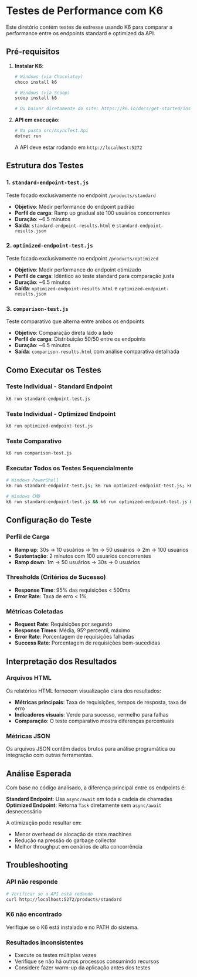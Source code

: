 # Testes de Performance com K6

Este diretório contém testes de estresse usando K6 para comparar a performance entre os endpoints standard e optimized da API.

## Pré-requisitos

1. **Instalar K6**: 
   ```bash
   # Windows (via Chocolatey)
   choco install k6
   
   # Windows (via Scoop)
   scoop install k6
   
   # Ou baixar diretamente do site: https://k6.io/docs/get-started/installation/
   ```

2. **API em execução**: 
   ```bash
   # Na pasta src/AsyncTest.Api
   dotnet run
   ```
   A API deve estar rodando em `http://localhost:5272`

## Estrutura dos Testes

### 1. `standard-endpoint-test.js`
Teste focado exclusivamente no endpoint `/products/standard`
- **Objetivo**: Medir performance do endpoint padrão
- **Perfil de carga**: Ramp up gradual até 100 usuários concorrentes
- **Duração**: ~6.5 minutos
- **Saída**: `standard-endpoint-results.html` e `standard-endpoint-results.json`

### 2. `optimized-endpoint-test.js`
Teste focado exclusivamente no endpoint `/products/optimized`
- **Objetivo**: Medir performance do endpoint otimizado
- **Perfil de carga**: Idêntico ao teste standard para comparação justa
- **Duração**: ~6.5 minutos
- **Saída**: `optimized-endpoint-results.html` e `optimized-endpoint-results.json`

### 3. `comparison-test.js`
Teste comparativo que alterna entre ambos os endpoints
- **Objetivo**: Comparação direta lado a lado
- **Perfil de carga**: Distribuição 50/50 entre os endpoints
- **Duração**: ~6.5 minutos
- **Saída**: `comparison-results.html` com análise comparativa detalhada

## Como Executar os Testes

### Teste Individual - Standard Endpoint
```bash
k6 run standard-endpoint-test.js
```

### Teste Individual - Optimized Endpoint
```bash
k6 run optimized-endpoint-test.js
```

### Teste Comparativo
```bash
k6 run comparison-test.js
```

### Executar Todos os Testes Sequencialmente
```bash
# Windows PowerShell
k6 run standard-endpoint-test.js; k6 run optimized-endpoint-test.js; k6 run comparison-test.js

# Windows CMD
k6 run standard-endpoint-test.js && k6 run optimized-endpoint-test.js && k6 run comparison-test.js
```

## Configuração do Teste

### Perfil de Carga
- **Ramp up**: 30s → 10 usuários → 1m → 50 usuários → 2m → 100 usuários
- **Sustentação**: 2 minutos com 100 usuários concorrentes
- **Ramp down**: 1m → 50 usuários → 30s → 0 usuários

### Thresholds (Critérios de Sucesso)
- **Response Time**: 95% das requisições < 500ms
- **Error Rate**: Taxa de erro < 1%

### Métricas Coletadas
- **Request Rate**: Requisições por segundo
- **Response Times**: Média, 95º percentil, máximo
- **Error Rate**: Porcentagem de requisições falhadas
- **Success Rate**: Porcentagem de requisições bem-sucedidas

## Interpretação dos Resultados

### Arquivos HTML
Os relatórios HTML fornecem visualização clara dos resultados:
- **Métricas principais**: Taxa de requisições, tempos de resposta, taxa de erro
- **Indicadores visuais**: Verde para sucesso, vermelho para falhas
- **Comparação**: O teste comparativo mostra diferenças percentuais

### Métricas JSON
Os arquivos JSON contêm dados brutos para análise programática ou integração com outras ferramentas.

## Análise Esperada

Com base no código analisado, a diferença principal entre os endpoints é:

**Standard Endpoint**: Usa `async/await` em toda a cadeia de chamadas
**Optimized Endpoint**: Retorna `Task` diretamente sem `async/await` desnecessário

A otimização pode resultar em:
- Menor overhead de alocação de state machines
- Redução na pressão do garbage collector
- Melhor throughput em cenários de alta concorrência

## Troubleshooting

### API não responde
```bash
# Verificar se a API está rodando
curl http://localhost:5272/products/standard
```

### K6 não encontrado
Verifique se o K6 está instalado e no PATH do sistema.

### Resultados inconsistentes
- Execute os testes múltiplas vezes
- Verifique se não há outros processos consumindo recursos
- Considere fazer warm-up da aplicação antes dos testes
